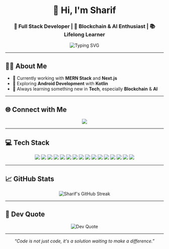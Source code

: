 <h1 align="center">👋 Hi, I'm Sharif</h1>
<h3 align="center">🚀 Full Stack Developer | 🧠 Blockchain & AI Enthusiast | 📚 Lifelong Learner</h3>

<p align="center">
  <img src="https://readme-typing-svg.herokuapp.com?font=Fira+Code&duration=2000&pause=1000&color=58A6FF&center=true&vCenter=true&width=435&lines=Full+Stack+Web+Developer;Blockchain+Innovator;Tech+Explorer;MERN+%7C+Next.js+%7C+Kotlin+Lover" alt="Typing SVG" />
</p>

---

## 🧑‍💻 About Me

- 💼 Currently working with **MERN Stack** and **Next.js**
- 📱 Exploring **Android Development** with **Kotlin**
- 🧠 Always learning something new in **Tech**, especially **Blockchain** & **AI**

---

## 🌐 Connect with Me

<p align="center">
  <a href="https://linkedin.com/in/skksharif" target="_blank">
    <img src="https://img.shields.io/badge/LinkedIn-%230077B5.svg?style=for-the-badge&logo=linkedin&logoColor=white" />
  </a>
</p>

---

## 💻 Tech Stack

<p align="center">
  <!-- Languages -->
  <img src="https://img.shields.io/badge/Java-%23ED8B00.svg?style=for-the-badge&logo=openjdk&logoColor=white" />
  <img src="https://img.shields.io/badge/Kotlin-%237F52FF.svg?style=for-the-badge&logo=kotlin&logoColor=white" />
  <img src="https://img.shields.io/badge/JavaScript-%23F7DF1E.svg?style=for-the-badge&logo=javascript&logoColor=black" />
  <img src="https://img.shields.io/badge/TypeScript-%23007ACC.svg?style=for-the-badge&logo=typescript&logoColor=white" />
  
  <!-- Frontend -->
  <img src="https://img.shields.io/badge/HTML5-%23E34F26.svg?style=for-the-badge&logo=html5&logoColor=white" />
  <img src="https://img.shields.io/badge/CSS3-%231572B6.svg?style=for-the-badge&logo=css3&logoColor=white" />
  <img src="https://img.shields.io/badge/React-%2320232a.svg?style=for-the-badge&logo=react&logoColor=%2361DAFB" />
  <img src="https://img.shields.io/badge/Next.js-black?style=for-the-badge&logo=next.js&logoColor=white" />
  <img src="https://img.shields.io/badge/TailwindCSS-%2338B2AC.svg?style=for-the-badge&logo=tailwind-css&logoColor=white" />
  
  <!-- Backend -->
  <img src="https://img.shields.io/badge/Node.js-%236DA55F.svg?style=for-the-badge&logo=node.js&logoColor=white" />
  <img src="https://img.shields.io/badge/Express.js-%23404d59.svg?style=for-the-badge&logo=express&logoColor=white" />
  <img src="https://img.shields.io/badge/MongoDB-%234ea94b.svg?style=for-the-badge&logo=mongodb&logoColor=white" />
  <img src="https://img.shields.io/badge/MySQL-4479A1.svg?style=for-the-badge&logo=mysql&logoColor=white" />
  
  <!-- Deployment -->
  <img src="https://img.shields.io/badge/Vercel-%23000000.svg?style=for-the-badge&logo=vercel&logoColor=white" />
  <img src="https://img.shields.io/badge/Netlify-%23000000.svg?style=for-the-badge&logo=netlify&logoColor=#00C7B7" />
  <img src="https://img.shields.io/badge/Render-%2346E3B7.svg?style=for-the-badge&logo=render&logoColor=white" />
</p>

---

## 📈 GitHub Stats

<p align="center">
  <img src="https://github-readme-streak-stats.herokuapp.com/?user=skksharif&theme=swift&hide_border=false" alt="Sharif's GitHub Streak" />
</p>

---

## 📜 Dev Quote

<p align="center">
  <img src="https://quotes-github-readme.vercel.app/api?type=horizontal&theme=radical" alt="Dev Quote" />
</p>

---


<p align="center">
  <em>“Code is not just code, it's a solution waiting to make a difference.”</em>
</p>
